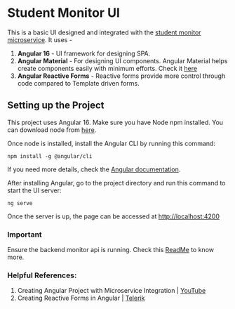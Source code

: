 # Student Monitor UI

This is a basic UI designed and integrated with the [student monitor microservice](https://github.com/vishwaprotim/monitor). It uses -

1. **Angular 16** - UI framework for designing SPA.
2. **Angular Material** - For designing UI components. Angular Material helps create components easily with minimum efforts. Check it [here](https://material.angular.io/)
3. **Angular Reactive Forms** - Reactive forms provide more control through code compared to Template driven forms.

## Setting up the Project

This project uses Angular 16. Make sure you have Node npm installed. You can download node from [here](https://nodejs.org/en).

Once node is installed, install the Angular CLI by running this command:

```shell
npm install -g @angular/cli
```

If you need more details, check the [Angular documentation](https://angular.io/guide/setup-local).

After installing Angular, go to the project directory and run this command to start the UI server:

```shell
ng serve
```

Once the server is up, the page can be accessed at [http://localhost:4200](http://localhost:4200/)

### Important

Ensure the backend monitor api is running. Check this [ReadMe](https://github.com/vishwaprotim/monitor#readme) to know more.

### Helpful References:

1. Creating Angular Project with Microservice Integration | [YouTube](https://www.youtube.com/watch?v=9TG6nOPJJ3Y&t=1869s&ab_channel=LearnCodeWithDurgesh)
2. Creating Reactive Forms in Angular | [Telerik](https://www.telerik.com/blogs/angular-basics-creating-dynamic-forms-using-formarray-angular)
